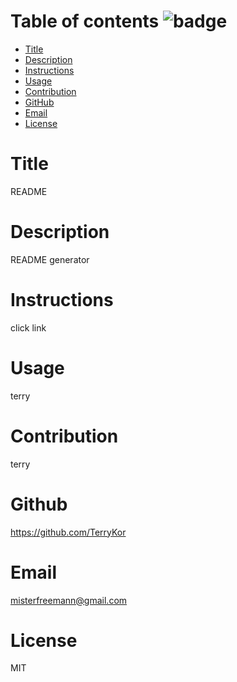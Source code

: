  
   # Table of contents ![badge](https://img.shields.io/badge/license-MIT-blue)

  
   * [Title](#title)
   * [Description](#description)
   * [Instructions](#instructions)
   * [Usage](#usage)
   * [Contribution](#contribution)
   * [GitHub](#github)
   * [Email](#email)
   * [License](#license)


   # Title
   README
   
   # Description
   README generator

   # Instructions 
   click link

   # Usage
   terry

   # Contribution
   terry

   # Github
   https://github.com/TerryKor

   # Email
   misterfreemann@gmail.com

   # License
   MIT

   